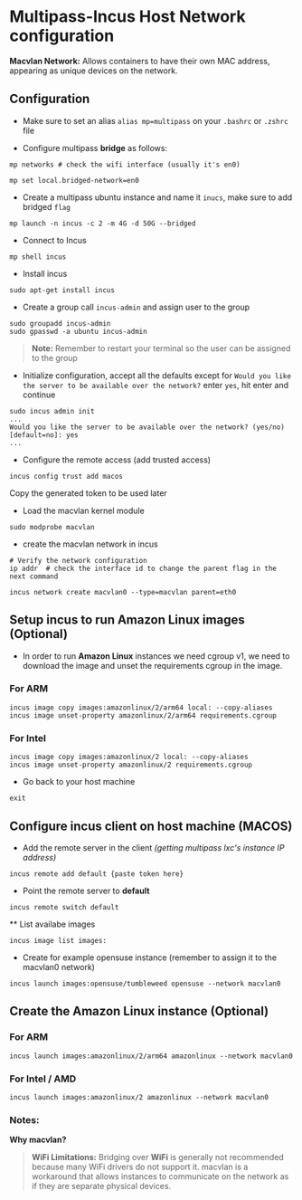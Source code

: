 # Multipass-Incus Host Network configuration

**Macvlan Network:** Allows containers to have their own MAC address, appearing as unique devices on the network.



## Configuration

* Make sure to set an alias `alias mp=multipass` on your `.bashrc` or `.zshrc` file

* Configure multipass **bridge** as follows:

```shell
mp networks # check the wifi interface (usually it's en0)

mp set local.bridged-network=en0
```

* Create a multipass ubuntu instance and name it `inucs`, make sure to add bridged `flag`

```shell
mp launch -n incus -c 2 -m 4G -d 50G --bridged
```


* Connect to Incus

```shell
mp shell incus
```

* Install incus

```shell
sudo apt-get install incus
```

* Create a group call `incus-admin` and assign user to the group

```shell
sudo groupadd incus-admin
sudo gpasswd -a ubuntu incus-admin
```

>  **Note:** Remember to restart your terminal so the user can be assigned to the group

* Initialize configuration, accept all the defaults except for `Would you like the server to be available over the network?`
enter `yes`, hit enter and continue

```shell
sudo incus admin init
...
Would you like the server to be available over the network? (yes/no) [default=no]: yes
...
```

* Configure the remote access (add trusted access)

```shell
incus config trust add macos
```
Copy the generated token to be used later


* Load the macvlan kernel module
  
```shell
sudo modprobe macvlan
```

* create the macvlan network in incus

```shell
# Verify the network configuration
ip addr  # check the interface id to change the parent flag in the next command

incus network create macvlan0 --type=macvlan parent=eth0
```

## Setup incus to run Amazon Linux images (Optional)

* In order to run **Amazon Linux** instances we need cgroup v1, we need to download the image and unset the requirements cgroup in the image.

### For ARM

```shell
incus image copy images:amazonlinux/2/arm64 local: --copy-aliases
incus image unset-property amazonlinux/2/arm64 requirements.cgroup
```



### For Intel

```shell
incus image copy images:amazonlinux/2 local: --copy-aliases
incus image unset-property amazonlinux/2 requirements.cgroup
```

* Go back to your host machine

```shell
exit
```

## Configure incus client on host machine (MACOS)

* Add the remote server in the client *(getting multipass lxc's instance IP address)*

```shell
incus remote add default {paste token here}
```

* Point the remote server to **default**

```shell
incus remote switch default
```

** List availabe images

```shell
incus image list images:
```

* Create for example opensuse instance (remember to assign it to the macvlan0 network)

```shell
incus launch images:opensuse/tumbleweed opensuse --network macvlan0
```

## Create the Amazon Linux instance (Optional)

### For ARM

```shell
incus launch images:amazonlinux/2/arm64 amazonlinux --network macvlan0
```

### For Intel / AMD

```shell
incus launch images:amazonlinux/2 amazonlinux --network macvlan0
```

### Notes:

**Why macvlan?**

> **WiFi Limitations:** Bridging over **WiFi** is generally not recommended because many WiFi drivers do not support it. macvlan is a workaround that allows instances to communicate on the network as if they are separate physical devices.